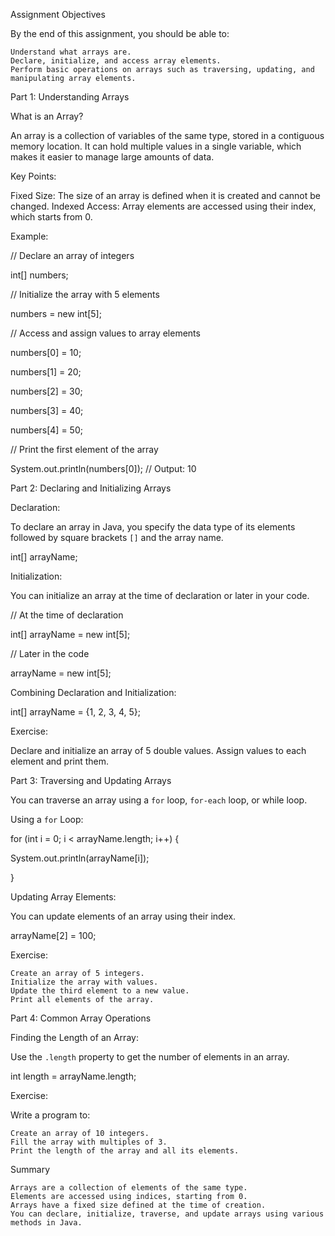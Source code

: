 Assignment Objectives

By the end of this assignment, you should be able to:

    Understand what arrays are.
    Declare, initialize, and access array elements.
    Perform basic operations on arrays such as traversing, updating, and manipulating array elements.

Part 1: Understanding Arrays

What is an Array?

An array is a collection of variables of the same type, stored in a contiguous memory location. It can hold multiple values in a single variable, which makes it easier to manage large amounts of data.

Key Points:

Fixed Size: The size of an array is defined when it is created and cannot be changed.
Indexed Access: Array elements are accessed using their index, which starts from 0.

Example:

// Declare an array of integers

int[] numbers;

// Initialize the array with 5 elements

numbers = new int[5];

// Access and assign values to array elements

numbers[0] = 10;

numbers[1] = 20;

numbers[2] = 30;

numbers[3] = 40;

numbers[4] = 50;

// Print the first element of the array

System.out.println(numbers[0]); // Output: 10

Part 2: Declaring and Initializing Arrays

Declaration:

To declare an array in Java, you specify the data type of its elements followed by square brackets `[]` and the array name.

int[] arrayName;

Initialization:

You can initialize an array at the time of declaration or later in your code.

// At the time of declaration

int[] arrayName = new int[5];

// Later in the code

arrayName = new int[5];

Combining Declaration and Initialization:

int[] arrayName = {1, 2, 3, 4, 5};

Exercise:

Declare and initialize an array of 5 double values. Assign values to each element and print them.

Part 3: Traversing and Updating Arrays

You can traverse an array using a `for` loop, `for-each` loop, or while loop.

Using a `for` Loop:

for (int i = 0; i < arrayName.length; i++) {

System.out.println(arrayName[i]);

}

Updating Array Elements:

You can update elements of an array using their index.

arrayName[2] = 100;

Exercise:

    Create an array of 5 integers.
    Initialize the array with values.
    Update the third element to a new value.
    Print all elements of the array.

Part 4: Common Array Operations

Finding the Length of an Array:

Use the `.length` property to get the number of elements in an array.

int length = arrayName.length;

Exercise:

Write a program to:

    Create an array of 10 integers.
    Fill the array with multiples of 3.
    Print the length of the array and all its elements.

Summary

    Arrays are a collection of elements of the same type.
    Elements are accessed using indices, starting from 0.
    Arrays have a fixed size defined at the time of creation.
    You can declare, initialize, traverse, and update arrays using various methods in Java.
